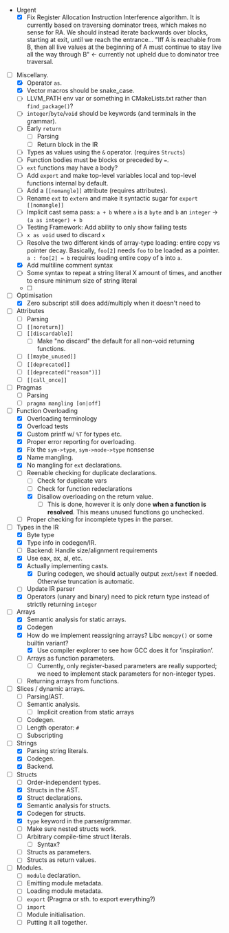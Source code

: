 - Urgent
  - [x] Fix Register Allocation Instruction Interference algorithm. It is currently based on traversing dominator trees, which makes no sense for RA. We should instead iterate backwards over blocks, starting at exit, until we reach the entrance...
    "Iff A is reachable from B, then all live values at the beginning of A must continue to stay live all the way through B" <- currently not upheld due to dominator tree traversal.
- [ ] Miscellany.
  - [x] Operator `as`.
  - [x] Vector macros should be snake_case.
  - [ ] LLVM_PATH env var or something in CMakeLists.txt rather than `find_package()`?
  - [ ] `integer`/`byte`/`void` should be keywords (and terminals in the grammar).
  - [ ] Early `return`
    - [ ] Parsing
    - [ ] Return block in the IR
  - [ ] Types as values using the `&` operator. (requires `Structs`)
  - [ ] Function bodies must be blocks or preceded by `=`.
  - [ ] `ext` functions may have a body?
  - [ ] Add `export` and make top-level variables local and top-level functions internal by default.
  - [ ] Add a `[[nomangle]]` attribute (requires attributes).
  - [ ] Rename `ext` to `extern` and make it syntactic sugar for `export [[nomangle]]`
  - [ ] Implicit cast sema pass: `a + b` where `a` is a `byte` and `b` an `integer` -> `(a as integer) + b`
  - [ ] Testing Framework: Add ability to only show failing tests
  - [ ] `x as void` used to discard `x`
  - [ ] Resolve the two different kinds of array-type loading: entire copy vs pointer decay. Basically, `foo[2]` needs `foo` to be loaded as a pointer. `a : foo[2] = b` requires loading entire copy of `b` into `a`.
  - [x] Add multiline comment syntax
  - [ ] Some syntax to repeat a string literal X amount of times, and another to ensure minimum size of string literal
  - [ ]
- [ ] Optimisation
  - [x] Zero subscript still does add/multiply when it doesn't need to
- [ ] Attributes
  - [ ] Parsing
  - [ ] `[[noreturn]]`
  - [ ] `[[discardable]]`
    - [ ] Make "no discard" the default for all non-void returning functions.
  - [ ] `[[maybe_unused]]`
  - [ ] `[[deprecated]]`
  - [ ] `[[deprecated("reason")]]`
  - [ ] `[[call_once]]`
- [ ] Pragmas
  - [ ] Parsing
  - [ ] `pragma mangling [on|off]`
- [ ] Function Overloading
  - [x] Overloading terminology
  - [x] Overload tests
  - [x] Custom printf w/ `%T` for types etc.
  - [x] Proper error reporting for overloading.
  - [x] Fix the `sym->type`, `sym->node->type` nonsense
  - [x] Name mangling.
  - [x] No mangling for `ext` declarations.
  - [ ] Reenable checking for duplicate declarations.
    - [ ] Check for duplicate vars
    - [ ] Check for function redeclarations
    - [x] Disallow overloading on the return value.
      - [ ] This is done, however it is only done **when a function is resolved**. This means unused functions go unchecked.
  - [ ] Proper checking for incomplete types in the parser.
- [ ] Types in the IR
  - [x] Byte type
  - [x] Type info in codegen/IR.
  - [ ] Backend: Handle size/alignment requirements
  - [x] Use eax, ax, al, etc.
  - [x] Actually implementing casts.
    - [x] During codegen, we should actually output `zext`/`sext` if needed. Otherwise truncation is automatic.
  - [ ] Update IR parser
  - [x] Operators (unary and binary) need to pick return type instead of strictly returning `integer`
- [ ] Arrays
  - [x] Semantic analysis for static arrays.
  - [x] Codegen
  - [x] How do we implement reassigning arrays? Libc `memcpy()` or some builtin variant?
    - [x] Use compiler explorer to see how GCC does it for ‘inspiration’.
  - [ ] Arrays as function parameters.
    - [ ] Currently, only register-based parameters are really supported; we need to implement stack parameters for non-integer types.
  - [ ] Returning arrays from functions.
- [ ] Slices / dynamic arrays.
  - [ ] Parsing/AST.
  - [ ] Semantic analysis.
    - [ ] Implicit creation from static arrays
  - [ ] Codegen.
  - [ ] Length operator: `#`
  - [ ] Subscripting
- [ ] Strings
  - [x] Parsing string literals.
  - [x] Codegen.
  - [x] Backend.
- [ ] Structs
  - [ ] Order-independent types.
  - [x] Structs in the AST.
  - [x] Struct declarations.
  - [x] Semantic analysis for structs.
  - [x] Codegen for structs.
  - [x] `type` keyword in the parser/grammar.
  - [ ] Make sure nested structs work.
  - [ ] Arbitrary compile-time struct literals.
    - [ ] Syntax?
  - [ ] Structs as parameters.
  - [ ] Structs as return values.
- [ ] Modules.
  - [ ] `module` declaration.
  - [ ] Emitting module metadata.
  - [ ] Loading module metadata.
  - [ ] `export` (Pragma or sth. to export everything?)
  - [ ] `import`
  - [ ] Module initialisation.
  - [ ] Putting it all together.
